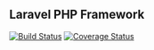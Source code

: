 ## Laravel PHP Framework

[![Build Status](https://travis-ci.org/lukacsbarni/laravel.svg?branch=master)](https://travis-ci.org/laravel/framework)
[![Coverage Status](https://coveralls.io/repos/lukacsbarni/laravel/badge.svg?branch=master&service=github)](https://coveralls.io/github/lukacsbarni/laravel?branch=master)

